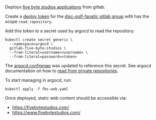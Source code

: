 Deploys [five byte studios applications][fbs-gitlab] from gitlab.

Create a [deploy token][] for the [disc-golf-fanatic gitlab group][dgf-group]
with has the scope `read_repository`.

Add this token to a secret used by argocd to read the repository:
```
kubectl create secret generic \
  --namespace=argocd \
  gitlab-five-byte-studios \
  --from-literal=username=<username> \
  --from-literal=password=<token>
```

The [argocd configmap](../argocd/argocd-cm.yaml) was updated to reference this secret.
See argocd documentation on how to [read from private repositories][argocd-private].

To start managing in argocd, run:
```
kubectl apply -f fbs-web.yaml
```

Once deployed, static web content should be accessible via:
* https://fivebytestudios.com/
* https://www.fivebytestudios.com/

[fbs-gitlab]: https://gitlab.com/disc-golf-fanatic
[deploy token]: https://docs.gitlab.com/ee/user/project/deploy_tokens/index.html#creating-a-deploy-token
[dgf-group]: https://gitlab.com/groups/disc-golf-fanatic/-/settings/repository/deploy_token
[argocd-private]: https://argoproj.github.io/argo-cd/user-guide/private-repositories/
